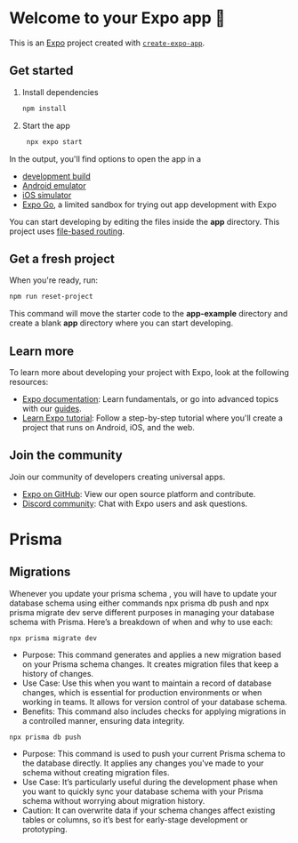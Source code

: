 # Welcome to your Expo app 👋

This is an [Expo](https://expo.dev) project created with [`create-expo-app`](https://www.npmjs.com/package/create-expo-app).

## Get started

1. Install dependencies

   ```bash
   npm install
   ```

2. Start the app

   ```bash
    npx expo start
   ```

In the output, you'll find options to open the app in a

- [development build](https://docs.expo.dev/develop/development-builds/introduction/)
- [Android emulator](https://docs.expo.dev/workflow/android-studio-emulator/)
- [iOS simulator](https://docs.expo.dev/workflow/ios-simulator/)
- [Expo Go](https://expo.dev/go), a limited sandbox for trying out app development with Expo

You can start developing by editing the files inside the **app** directory. This project uses [file-based routing](https://docs.expo.dev/router/introduction).

## Get a fresh project

When you're ready, run:

```bash
npm run reset-project
```

This command will move the starter code to the **app-example** directory and create a blank **app** directory where you can start developing.

## Learn more

To learn more about developing your project with Expo, look at the following resources:

- [Expo documentation](https://docs.expo.dev/): Learn fundamentals, or go into advanced topics with our [guides](https://docs.expo.dev/guides).
- [Learn Expo tutorial](https://docs.expo.dev/tutorial/introduction/): Follow a step-by-step tutorial where you'll create a project that runs on Android, iOS, and the web.

## Join the community

Join our community of developers creating universal apps.

- [Expo on GitHub](https://github.com/expo/expo): View our open source platform and contribute.
- [Discord community](https://chat.expo.dev): Chat with Expo users and ask questions.


# Prisma
## Migrations

Whenever you update your prisma schema , you will have to update your database schema using either commands npx prisma db push and npx prisma migrate dev serve different purposes in managing your database schema with Prisma. Here’s a breakdown of when and why to use each:

`npx prisma migrate dev`
- Purpose: This command generates and applies a new migration based on your Prisma schema changes. It creates migration files that keep a history of changes.
- Use Case: Use this when you want to maintain a record of database changes, which is essential for production environments or when working in teams. It allows for version control of your database schema.
- Benefits: This command also includes checks for applying migrations in a controlled manner, ensuring data integrity.

`npx prisma db push`
- Purpose: This command is used to push your current Prisma schema to the database directly. It applies any changes you've made to your schema without creating migration files.
- Use Case: It’s particularly useful during the development phase when you want to quickly sync your database schema with your Prisma schema without worrying about migration history.
- Caution: It can overwrite data if your schema changes affect existing tables or columns, so it’s best for early-stage development or prototyping.
